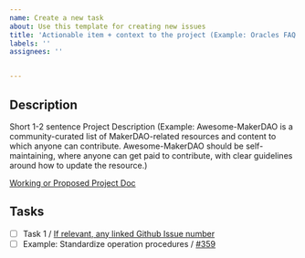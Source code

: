 ```yaml
---
name: Create a new task
about: Use this template for creating new issues
title: 'Actionable item + context to the project (Example: Oracles FAQ MCD Rework'
labels: ''
assignees: ''


---
```


## Description

Short 1-2 sentence Project Description (Example: Awesome-MakerDAO is a community-curated list of MakerDAO-related resources and content to which anyone can contribute. Awesome-MakerDAO should be self-maintaining, where anyone can get paid to contribute, with clear guidelines around how to update the resource.)

[Working or Proposed Project Doc](https://hackmd.link)

## Tasks

- [ ] Task 1 / [If relevant, any linked Github Issue number](https://link)
- [ ] Example: Standardize operation procedures / [#359](https://github.com/makerdao/community/issues/359)
